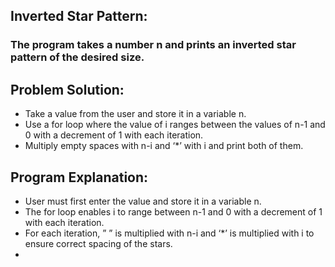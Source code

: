 ## Inverted Star Pattern:
### The program takes a number n and prints an inverted star pattern of the desired size.

## Problem Solution:
- Take a value from the user and store it in a variable n.
- Use a for loop where the value of i ranges between the values of n-1 and 0 with a decrement of 1 with each iteration.
- Multiply empty spaces with n-i and ‘*’ with i and print both of them.

## Program Explanation:
- User must first enter the value and store it in a variable n.
- The for loop enables i to range between n-1 and 0 with a decrement of 1 with each iteration.
- For each iteration, ” ” is multiplied with n-i and ‘*’ is multiplied with i to ensure correct spacing of the stars.
- 
